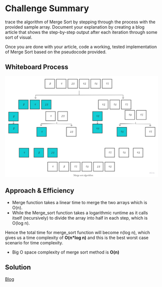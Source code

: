 # Challenge Summary
trace the algorithm of Merge Sort by stepping through the process with the provided sample array. Document your explanation by creating a blog article that shows the step-by-step output after each iteration through some sort of visual.

Once you are done with your article, code a working, tested implementation of Merge Sort based on the pseudocode provided.

## Whiteboard Process
![](mergesort.jpg)

## Approach & Efficiency
- Merge function takes a linear time to merge the two arrays which is O(n).
- While the Merge_sort function takes a logarithmic runtime as it calls itself (recursively) to divide the array into half in each step, which is O(log n).

Hence the total time for merge_sort function will become n(log n), which gives us a time complexity of **O(n*log n)** and this is the best worst case scenario for time complexity.

- Big O space complexity of merge sort method is **O(n)**

## Solution
[Blog](https://dialabk.hashnode.dev/merge-sort-algorithm)
